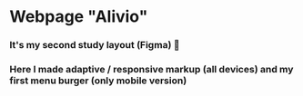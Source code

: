 # Webpage "Alivio"
### It's my second study layout (Figma) :star2:
### Here I made adaptive / responsive markup (all devices) and my first menu burger (only mobile version)

